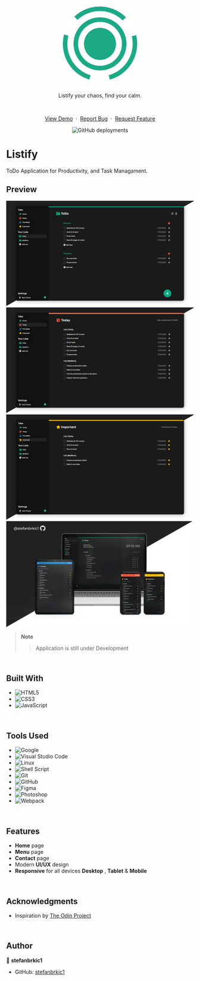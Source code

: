 <br>

<div align="center">
<img src="./src/img/task-green.png" alt="Listify" width="200">
<br>
<br>
  
Listify your chaos, find your calm.

<br>
  <p>
    <a href="https://stefanbrkic1.github.io/todo-app/">View Demo</a>
    &nbsp;·&nbsp;
    <a href="">Report Bug</a>
    &nbsp;·&nbsp;
    <a href="">Request Feature</a>
  </p>
</div>

<!-- Badges -->
<div align="center">

  ![GitHub deployments](https://img.shields.io/github/deployments/0xabdulkhalid/weatherwise/production?style=for-the-badge&logo=vercel&logoColor=white&label=Vercel%20Deployement&labelColor=%23000&color=white)

</div>


# Listify
ToDo Application for Productivity, and Task Managament.

<!-- ABOUT THE PROJECT -->
## Preview

![Preview](./src/img/GitHub(MainPage)3.jpg)
![Preview](./src/img/GitHub(MainPage)4.jpg)
![Preview](./src/img/GitHub(MainPage)5.jpg)
![Preview](./src/img/GitHub(Devices).jpg)

> **Note**  
>> Application is still under Development

<br>

## Built With

- ![HTML5](https://img.shields.io/badge/html5-%23E34F26.svg?style=for-the-badge&logo=html5&logoColor=white)   
- ![CSS3](https://img.shields.io/badge/css3-%231572B6.svg?style=for-the-badge&logo=css3&logoColor=white)   
- ![JavaScript](https://img.shields.io/badge/javascript-%23323330.svg?style=for-the-badge&logo=javascript&logoColor=%23F7DF1E)

<br>

## Tools Used

- ![Google](https://img.shields.io/badge/google-4285F4?style=for-the-badge&logo=google&logoColor=white)    
- ![Visual Studio Code](https://img.shields.io/badge/Visual%20Studio%20Code-0078d7.svg?style=for-the-badge&logo=visual-studio-code&logoColor=white)  
- ![Linux](https://img.shields.io/badge/linux-FCC624?style=for-the-badge&logo=linux&logoColor=black)  
- ![Shell Script](https://img.shields.io/badge/Terminal-241F31?style=for-the-badge&logo=gnu-bash&logoColor=white) 
- ![Git](https://img.shields.io/badge/git-F05032?style=for-the-badge&logo=git&logoColor=white)  
- ![GitHub](https://img.shields.io/badge/github-181717?style=for-the-badge&logo=github&logoColor=white)  
- ![Figma](https://img.shields.io/badge/figma-F24E1E?style=for-the-badge&logo=figma&logoColor=white)    
- ![Photoshop](https://img.shields.io/badge/adobephotoshop-31A8FF?style=for-the-badge&logo=adobephotoshop&logoColor=white)    
- ![Webpack](https://img.shields.io/badge/webpack-8DD6F9?style=for-the-badge&logo=webpack&logoColor=black)

<br>

## Features
- **Home** page
- **Menu** page
- **Contact** page 
- Modern **UI/UX** design
- **Responsive** for all devices **Desktop** , **Tablet** & **Mobile**

<br>

<!-- ACKNOWLEDGMENTS -->
## Acknowledgments

* Inspiration by [The Odin Project](https://www.theodinproject.com/)

<br>

## Author

👤 **stefanbrkic1**
* GitHub: [stefanbrkic1](https://github.com/stefanbrkic1)